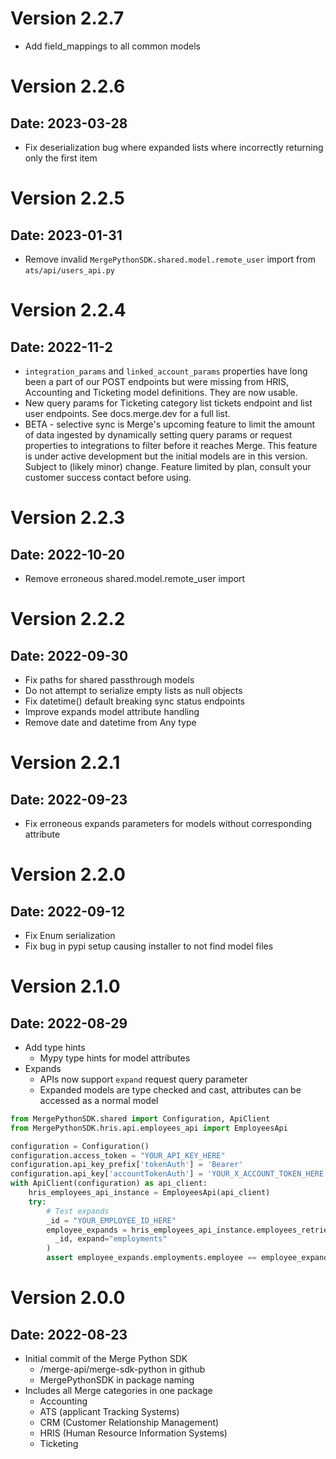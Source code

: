 # Version 2.2.7

- Add field_mappings to all common models

# Version 2.2.6

## Date: 2023-03-28

- Fix deserialization bug where expanded lists where incorrectly returning only the first item

# Version 2.2.5

## Date: 2023-01-31

- Remove invalid `MergePythonSDK.shared.model.remote_user` import from `ats/api/users_api.py`

# Version 2.2.4

## Date: 2022-11-2

- `integration_params` and `linked_account_params` properties have long been a part of our POST endpoints but were missing from HRIS, Accounting and Ticketing model definitions. They are now usable.
- New query params for Ticketing category list tickets endpoint and list user endpoints. See docs.merge.dev for a full list.
- BETA - selective sync is Merge's upcoming feature to limit the amount of data ingested by dynamically setting query params or request properties to integrations to filter before it reaches Merge. This feature is under active development but the initial models are in this version. Subject to (likely minor) change. Feature limited by plan, consult your customer success contact before using.

# Version 2.2.3

## Date: 2022-10-20

- Remove erroneous shared.model.remote_user import

# Version 2.2.2

## Date: 2022-09-30

- Fix paths for shared passthrough models
- Do not attempt to serialize empty lists as null objects
- Fix datetime() default breaking sync status endpoints
- Improve expands model attribute handling
- Remove date and datetime from Any type

# Version 2.2.1

## Date: 2022-09-23

- Fix erroneous expands parameters for models without corresponding attribute

# Version 2.2.0

## Date: 2022-09-12

- Fix Enum serialization
- Fix bug in pypi setup causing installer to not find model files

# Version 2.1.0

## Date: 2022-08-29

- Add type hints
  - Mypy type hints for model attributes
- Expands
  - APIs now support `expand` request query parameter
  - Expanded models are type checked and cast, attributes can be
    accessed as a normal model

```python
from MergePythonSDK.shared import Configuration, ApiClient
from MergePythonSDK.hris.api.employees_api import EmployeesApi

configuration = Configuration()
configuration.access_token = "YOUR_API_KEY_HERE"
configuration.api_key_prefix['tokenAuth'] = 'Bearer'
configuration.api_key['accountTokenAuth'] = 'YOUR_X_ACCOUNT_TOKEN_HERE'
with ApiClient(configuration) as api_client:
    hris_employees_api_instance = EmployeesApi(api_client)
    try:
        # Test expands
        _id = "YOUR_EMPLOYEE_ID_HERE"
        employee_expands = hris_employees_api_instance.employees_retrieve(
          _id, expand="employments"
        )
        assert employee_expands.employments.employee == employee_expands.id
```

# Version 2.0.0

## Date: 2022-08-23

- Initial commit of the Merge Python SDK
  - /merge-api/merge-sdk-python in github
  - MergePythonSDK in package naming
- Includes all Merge categories in one package
  - Accounting
  - ATS (applicant Tracking Systems)
  - CRM (Customer Relationship Management)
  - HRIS (Human Resource Information Systems)
  - Ticketing
